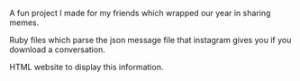 A fun project I made for my friends which wrapped our year in sharing memes. 

Ruby files which parse the json message file that instagram gives you if you download a conversation.

HTML website to display this information.


